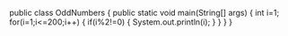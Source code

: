 public class OddNumbers {
     public static void main(String[] args) {
           int i=1;
           for(i=1;i<=200;i++) {
               if(i%2!=0) {
                  System.out.println(i);
               }
         }
     }
}
